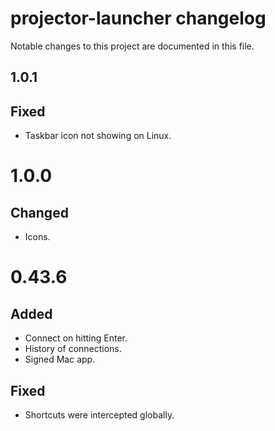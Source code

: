 # projector-launcher changelog

Notable changes to this project are documented in this file.

## 1.0.1

## Fixed

- Taskbar icon not showing on Linux.

# 1.0.0

## Changed

- Icons.

# 0.43.6

## Added

- Connect on hitting Enter.
- History of connections.
- Signed Mac app.

## Fixed

- Shortcuts were intercepted globally.
